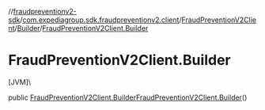 //[fraudpreventionv2-sdk](../../../../index.md)/[com.expediagroup.sdk.fraudpreventionv2.client](../../index.md)/[FraudPreventionV2Client](../index.md)/[Builder](index.md)/[FraudPreventionV2Client.Builder](-fraud-prevention-v2-client.-builder.md)

# FraudPreventionV2Client.Builder

[JVM]\

public [FraudPreventionV2Client.Builder](index.md)[FraudPreventionV2Client.Builder](-fraud-prevention-v2-client.-builder.md)()
